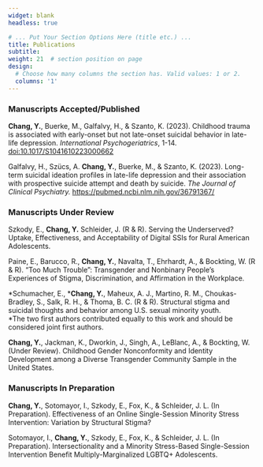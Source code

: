 ```yaml
---
widget: blank
headless: true

# ... Put Your Section Options Here (title etc.) ...
title: Publications
subtitle:
weight: 21  # section position on page
design:
  # Choose how many columns the section has. Valid values: 1 or 2.
  columns: '1'
---
```


<h3>Manuscripts Accepted/Published</h3>

**Chang, Y.**, Buerke, M., Galfalvy, H., & Szanto, K. (2023). Childhood trauma is associated with early-onset but not late-onset suicidal behavior in late-life depression. *International Psychogeriatrics*, 1-14. [doi:10.1017/S1041610223000662](https://pubmed.ncbi.nlm.nih.gov/37642013/)  

Galfalvy, H., Szücs, A. **Chang, Y.**, Buerke, M., & Szanto, K. (2023). Long-term suicidal ideation profiles in late-life depression and their association with prospective suicide attempt and death by suicide. *The Journal of Clinical Psychiatry.* https://pubmed.ncbi.nlm.nih.gov/36791367/

<h3>Manuscripts Under Review</h3>

Szkody, E., **Chang, Y.** Schleider, J. (R & R). Serving the Underserved? Uptake, Effectiveness, and Acceptability of Digital SSIs for Rural American Adolescents.

Paine, E., Barucco, R., **Chang, Y.**, Navalta, T., Ehrhardt, A., & Bockting, W. (R & R). “Too Much Trouble”: Transgender and Nonbinary People’s Experiences of Stigma, Discrimination, and Affirmation in the Workplace.

*Schumacher, E., ***Chang, Y.**, Maheux, A. J., Martino, R. M., Choukas-Bradley, S., Salk, R. H., & Thoma, B. C. (R & R). Structural stigma and suicidal thoughts and behavior among U.S. sexual minority youth.<br/>
*The two first authors contributed equally to this work and should be considered joint first authors.  

**Chang, Y.**, Jackman, K., Dworkin, J., Singh, A., LeBlanc, A., & Bockting, W. (Under Review). Childhood Gender Nonconformity and Identity Development among a Diverse Transgender Community Sample in the United States. 

<h3>Manuscripts In Preparation</h3>

**Chang, Y.**, Sotomayor, I., Szkody, E., Fox, K., & Schleider, J. L. (In Preparation). Effectiveness of an Online Single-Session Minority Stress Intervention: Variation by Structural Stigma?

Sotomayor, I., **Chang, Y.**, Szkody, E., Fox, K., & Schleider, J. L. (In Preparation). Intersectionality and a Minority Stress-Based Single-Session Intervention Benefit Multiply-Marginalized LGBTQ+ Adolescents.
